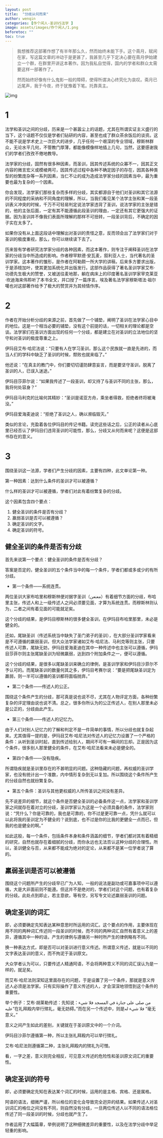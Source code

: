 ```yaml
---
layout: post
title:  "分歧从何而来"
author: wenqin
categories: [作个闲人-圣训VS法学 ]
image: assets/images/作个闲人/1.png
beforetoc: ""
toc: true
---
```


> 我想推荐这部著作想了有半年那么久，然而始终未能下手。这个斋月，赋闲在家，写这篇文章的冲动于是更甚了，我甚至几乎下定决心要在斋月伊始建立一个群，在群里开讲这本著作。因为我私自觉得，国内的学者和群众太需要这样一部著作了。
>
>然而始终好像有什么鬼影一般的障碍，使得所谓决心终究化为哀叹。斋月已近尾声，我于今夜，终于犹豫着下笔。托靠真主。

![img](https://islamtalk.github.io/assets/images/作个闲人/1.png)

# 1

法学和圣训之间的分歧，历来是一个甚嚣尘上的话题，尤其在所谓实证主义盛行的当下，这个话题不仅仅是学者们钻研的内容，甚至也成了群众茶余饭后的谈资。这不能不说是学术史上一次巨大的进步，几乎任何一个艰深的专业领域，穆斯林群众，无论水平几何，不管教门厚薄，都能像模像样地插上几句，当然，这要感谢我们的学者们孜孜不倦地教导。
 
法学家的分歧，固然有很多种因素，而圣训，因其传述系统的众寡不一，因其正文内容的微言宏义或模棱两可，因其传述过程中各种不确定因子的存在，因其各种类型的纷繁庞杂等一系列因素，当仁不让的成为造成法学家分歧的因素当中，最为重要也最为复杂的一个因素。
 
你会发现，法学家们那些复杂而多样的分歧，其实都源自于他们对圣训和其它法源的不同程度的采纳和不同角度的理解，所以，当我们看见某个法学主张和某一段圣训表义冲突的时候，千万不可轻易判定说法学家违背了圣训，说法学家的主张是错的，他的主张后面，一定有其不能遵循此段圣训的理由，一定还有其它更强大的证据。因为圣训并不像我们表面所理解的那样不可扭转，一段圣训背后，不确定的因子实在太多了。
 
如果你没有从上面这段话中理解出对圣训的责怪之意，反而领会出了法学家们对于圣训的极度重视，那么，你可以继续读下去了。
 
历来皆有学者研究法学家分歧的各种因素，而这本著作，则专注于阐释圣训在法学家的分歧当中所造成的影响。作者穆罕默德·安瓦麦，叙利亚人士，当代著名的圣训学家。这本著作的雏形，是作者在阿勒颇一所大学的讲稿，后来多方要求出版，于是添枝加叶，使其更加系统化并出版发行。这部作品获得了著名圣训学家艾布·功德先生极大的赞誉，又被送往麦地那，躺在病床上的印度著名圣训学家宰克莱亚·坎迪海来伟聆听了本书全文，并口授了一篇序言。埃及著名法学家穆斯塔法·祖尔噶也对这部著作给予了极大的赞赏并为其倾情作序。

# 2

作者在开始分析分歧的来源之前，首先做了一个铺垫，阐明了圣训在法学家心目中的地位。这是一个相当必要的铺垫，没有这个前提的话，一切相关的理论都是空谈。法学家们在圣训方面出现的任何一个分歧，都是建立在对圣训的立法地位的坚守和对圣训的极度尊重之上。
 
伊玛目艾布·哈尼法说：“只要有人在学习圣训，那么这个民族就一直是先进的，而当人们的学科中缺乏了圣训的时候，颓败也就来临了。”
 
他还说：“在真主的教门中，你们要切切谨防肆意妄言，而是要坚守圣训，脱离了圣训的人，已误入迷途。”
 
伊玛目莎菲尔说：“如果我传述了一段圣训，却又持了与圣训不同的主张，那么，我将何处容身？”
 
伊玛目马利克的比喻何其精妙：“圣训是诺亚方舟，乘坐者得救，拒绝者终将被淹没。”
 
伊玛目爱海麦迪说：“拒绝了圣训之人，确以濒临毁灭。”
 
类似的言论，充盈着各位伊玛目的传记书籍。读完这些话之后，公正的读者从心底里已经否认了伊玛目们违背圣训的可能性，那么，分歧又从何而来呢？这便是这部书存在的意义。

# 3
围绕圣训这一法源，学者们产生分歧的因素，主要有四种，此文单论第一种。
 
第一种因素：达到什么条件的圣训才可以被遵循？
 
什么样的圣训才可以被遵循，学者们对此有着纷繁复杂的分歧。

这个因素包含四个要点：
 
1. 健全圣训的条件是否有分歧？
2. 羸弱圣训是否可以被遵循？
3. 确定圣训的文字。
4. 确定圣训的符号。

## 健全圣训的条件是否有分歧
首先来说第一个要点：健全圣训的条件是否有分歧？
 
答案是否定的，健全圣训的五个条件当中的每一个条件，学者们都或多或少的有所分歧。

- 第一个条件——系统连贯。

两位圣训大家布哈里和穆斯林便对据字圣训（معنعن）有着细节方面的分歧，布哈里主张，传述人和上一级传述人之间必须要见面，才算为系统连贯。而穆斯林则认为，二者之间有着见面的可能就足矣。

这个分歧的结果，是伊玛目穆斯林的很多健全圣训，在伊玛目布哈里那里，未必是健全的。
 
还如，尾缺圣训（传述系统当中缺失了圣门弟子的圣训），在大部分圣训学家看来是不可遵循的羸弱圣训，但大众法学家诸如艾布·哈尼法、马利克等则主张，只要传述人可靠，尾缺无妨，伊玛目爱海麦迪在其中一种传述中也主张可以遵循，伊玛目莎菲尔则主张尾缺圣训为轻微羸弱，达到四个附加条件之一，便可以遵循。
 
这个分歧的结果，是很多以尾缺圣训来确立的律例，是圣训学家和伊玛目沙菲尔不予认可的。而尾缺圣训的数量何其之多，伊玛目考赛尔说：“要是把尾缺圣训定为羸弱，则一半可以遵循的圣训都将面临抛弃。”

- 第二个条件——传述人的公正。

围绕这个条件产生的分歧，那可真是说也说不尽，尤其在人物评定方面，各种纷繁复杂的评定理由说也说不清。总之，很多你所认为的公正传述人，在别人那里未必是公正的，分歧由此产生。
 
- 第三个条件——传述人的记忆力。

由于人们对别人记忆力的了解和判定不是一件简单的事情，所以分歧也就复杂起来。尤其值得一提的是，伊玛目艾布·哈尼法对传述人的记忆力设置了一个严格的条件：从听到圣训时起，直到传述给别人，期间不可有一瞬间的忘却。正是因为这个条件，很多别人那里健全的条件，在艾布·哈尼法看来未必是健全的。
 
- 第四个条件——没有隐疾。

所谓隐疾就是圣训里存在的不甚明显的问题。这种隐藏的问题，再权威的圣训学家，也没有统计出一个准数，内中情形复杂到无以复加。所以围绕这个条件所产生的分歧自然也就纷繁复杂。
 
- 第五个条件：圣训与其他更权威的人所传圣训之间没有差异。

先不说差异的细节，就这个条件是否健全圣训的必备条件这一点，法学家和圣训学家之间就存在着对立的分歧，圣训学家认为这是一个必须具备的条件，法学家则说：“凭什么？你是可靠的，我也是可靠的，你不过是更可靠一点，凭什么就可以以此将我的圣训定为不健全的？说到底，也不过是你的比我的更健全一点而已，但我的也是健全的啊。”

如此这般，每一个条件，包括条件本身和条件涵盖的细节，学者们都对其有着精细的研究，自然也就存在着细腻的分歧，而你永远也无法否认这种分歧的合理性。所以，圣训健全与否，从来都不能成为绝对的定论，从来都不是某一位学者说了算的。

## 羸弱圣训是否可以被遵循
围绕这个问题所产生的分歧早已广为人知，一般的说法是副功或可嘉事项中可以遵循，大是大非面前则不能遵。但这并不是绝对的，学者们对这个问题，也有着复杂的分歧。此处点到即止，若主意欲，等有空，另写专文论述羸弱圣训的问题。

## 确定圣训的词汇
即，必须要确定先知表达某种意思时所运用的词汇。这个要点的作用，主要体现在用不同的两种词汇传述同一段圣训的时候，而不同的两种词汇自然有着意义上的差异，遵循其中一种的话，产生的律例与遵循另一种时所产生的律例略有不同。
 
换一种表达方式，即是否可以对圣训进行意义传述。所谓意义传述，就是以不同的文字表达圣训的意义，而不拘泥于圣训原文。
 
大众学者认为可以，只要传述人精通阿语，不会将两种意义不同的词汇误认为是一样的，就足矣。
 
而艾布·哈尼法则深知这里面存在的问题，于是设置了另一个条件，那就是意义传述人必须是法学家。只有实际操作了意义传述的人，才会深深地领悟到这个条件的重要性。
 
举个例子：艾布·胡莱勒传述：先知说：من صلى على جنازة في المسجد فلا شيء عليه“在礼拜殿内举行殡礼，毫无妨碍。”而在另一个传述中，则是فلا شيء له “毫无意义。”
 
意义之间产生如此的差别，关键就在于圣训原文中的一个介词。
 
伊玛目沙菲尔遵循第一种，所以主张礼拜殿内可以举行殡礼。
 
艾布·哈尼法则遵循第二种，主张礼拜殿内的殡礼为可憎。
 
看，一字之差，意义则完全相反，可见意义传述的危险性和圣训原文词汇的重要性。

## 确定圣训的符号
即，必须要确定先知在表达某个词汇的时候，运用的是主格、宾格、还是属格。
 
阿语的语法，细微严谨，所以格位的变化会导致完全迥异的结果。如果传述人对圣训词汇的格位之间没有不同，则自然没有分歧，一旦两位传述人以不同的语法格位传述了同一段圣训的时候，分歧也就产生了。
 
作者运用了大幅篇章，举例说明了这种细微差异的重要性，以及在法学分歧中举足轻重的影响。
